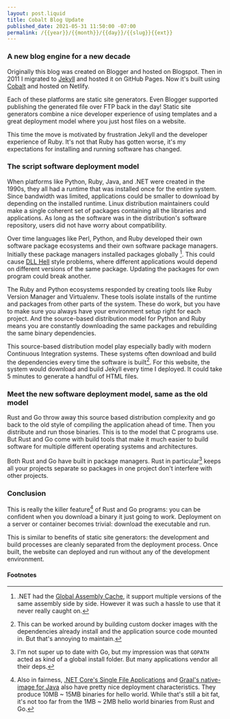 ```yaml
---
layout: post.liquid
title: Cobalt Blog Update
published_date: 2021-05-31 11:50:00 -07:00
permalink: /{{year}}/{{month}}/{{day}}/{{slug}}{{ext}}
---
```


### A new blog engine for a new decade

Originally this blog was created on Blogger and hosted on Blogspot. Then in 2011
I migrated to [Jekyll](https://jekyllrb.com/)
and hosted it on GitHub Pages. Now it's built using [Cobalt](https://cobalt-org.github.io/)
and hosted on Netlify.

Each of these platforms are static site generators. Even Blogger supported publishing
the generated file over FTP back in the day! Static site generators combine a nice
developer experience of using templates and a great deployment model where you
just host files on a website.

This time the move is motivated by frustration Jekyll and the developer experience
of Ruby. It's not that Ruby has gotten worse, it's my expectations for installing
and running software has changed.

### The script software deployment model

When platforms like Python, Ruby, Java, and .NET were created in the 1990s, they
all had a runtime that was installed once for the entire system. Since bandwidth
was limited, applications could be smaller to download by depending on the installed
runtime. Linux distribution maintainers could make a single coherent set of
packages containing all the libraries and applications. As long as the software was
in the distribution's software repository, users did not have worry about compatibility.

Over time languages like Perl, Python, and Ruby developed their own software package
ecosystems and their own software package managers. Initially these package managers
installed packages globally [^1]. This could cause
[DLL Hell](https://en.wikipedia.org/wiki/DLL_Hell)
style problems, where different applications would depend on different versions
of the same package. Updating the packages for own program could break another.

The Ruby and Python ecosystems responded by creating tools like Ruby Version Manager and Virtualenv.
These tools isolate installs of the runtime and packages from other parts of the
system. These do work, but you have to make sure you always have your environment
setup right for each project. And the source-based distribution model for Python
and Ruby means you are constantly downloading the same packages and rebuilding the
same binary dependencies.

This source-based distribution model play especially badly with modern Continuous
Integration systems. These systems often download and build the dependencies
every time the software is built[^2]. For this website, the system would download and
build Jekyll every time I deployed. It could take 5 minutes to generate a handful
of HTML files.

### Meet the new software deployment model, same as the old model

Rust and Go throw away this source based distribution complexity and go back to
the old style of compiling the application ahead of time. Then you distribute and
run those binaries. This is to the model that C programs use. But Rust and Go come with build
tools that make it much easier to build software for multiple different operating systems
and architectures.

Both Rust and Go have built in package managers. Rust in particular[^3] keeps all
your projects separate so packages in one project don't interfere with other projects.

### Conclusion

This is really the killer feature[^4] of Rust and Go programs: you can be confident
when you download a binary it just going to work. Deployment on a server or
container becomes trivial: download the executable and run.

This is similar to benefits of static site generators: the development and build
processes are cleanly separated from the deployment process. Once built, the website
can deployed and run without any of the development environment.

#### Footnotes

[^1]: .NET had the [Global Assembly Cache](https://docs.microsoft.com/en-us/dotnet/framework/app-domains/gac),
      it support multiple versions of the same assembly side by side. However it
      was such a hassle to use that it never really caught on.

[^2]: This can be worked around by building custom docker images with the
      dependencies already install and the application source code mounted in.
      But that's annoying to maintain.

[^3]: I'm not super up to date with Go, but my impression was that `GOPATH` acted
      as kind of a global install folder. But many applications vendor all their
      deps.

[^4]: Also in fairness, [.NET Core's Single File Applications](https://docs.microsoft.com/dotnet/core/deploying/single-file)
      and [Graal's native-image for Java](https://www.graalvm.org/reference-manual/native-image/)
      also have pretty nice deployment characteristics. They produce
      10MB ~ 15MB binaries for hello world. While that's still a bit fat, it's not too far
      from the 1MB ~ 2MB hello world binaries from Rust and Go.